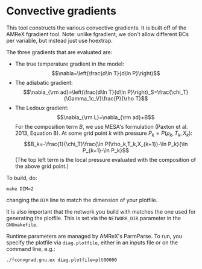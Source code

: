 # Convective gradients

This tool constructs the various convective gradients.  It is built
off of the AMReX fgradient tool.  Note: unlike fgradient, we don't
allow different BCs per variable, but instead just use hoextrap.

The three gradients that are evaluated are:
- The true temperature gradient in the model:
$$\nabla=\left(\frac{d\ln T}{d\ln P}\right)$$
- The adiabatic gradient:
$$\nabla_{\rm ad}=\left(\frac{d\ln T}{d\ln P}\right)_S=\frac{\chi_T}{\Gamma_1c_V}\frac{P}{\rho T}$$
- The Ledoux gradient:
$$\nabla_{\rm L}=\nabla_{\rm ad}+B$$
For the composition term $B$, we use MESA's formulation (Paxton et al. 2013, Equation 8). At some grid point $k$ with pressure $P_k=P(\rho_k,T_k,X_k)$:
$$B_k=-\frac{1}{\chi_T}\frac{\ln P(\rho_k,T_k,X_{k+1})-\ln P_k}{\ln P_{k+1}-\ln P_k}$$
(The top left term is the local pressure evaluated with the composition of the above grid point.)

To build, do:

```
make DIM=2
```

changing the `DIM` line to match the dimension of your plotfile.

It is also important that the network you build with matches
the one used for generating the plotfile.  This is set via
the `NETWORK_DIR` parameter in the `GNUmakefile`.

Runtime parameters are managed by AMReX's ParmParse. To run,
you specify the plotfile via `diag.plotfile`, either in an inputs
file or on the command line, e.g.:

```
./fconvgrad.gnu.ex diag.plotfile=plt00000
```




